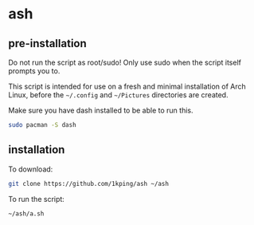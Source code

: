 # ash
## pre-installation
Do not run the script as root/sudo! Only use sudo when the script itself prompts you to.

This script is intended for use on a fresh and minimal installation of Arch Linux, before the ```~/.config``` and ```~/Pictures``` directories are created.

Make sure you have dash installed to be able to run this.
```sh
sudo pacman -S dash
```
## installation
To download:
```sh
git clone https://github.com/1kping/ash ~/ash
```
To run the script:
```sh
~/ash/a.sh
```
